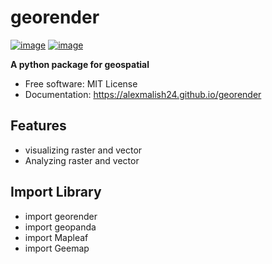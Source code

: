 # georender


[![image](https://img.shields.io/pypi/v/georender.svg)](https://pypi.python.org/pypi/georender)
[![image](https://img.shields.io/conda/vn/conda-forge/georender.svg)](https://anaconda.org/conda-forge/georender)


**A python package for geospatial**


-   Free software: MIT License
-   Documentation: https://alexmalish24.github.io/georender
    

## Features

-   visualizing raster and vector
-   Analyzing raster and vector

## Import Library
-   import georender
-   import geopanda
-   import Mapleaf
-   import Geemap
